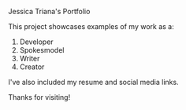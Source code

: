 Jessica Triana's Portfolio

This project showcases examples of my work as a:

1. Developer
2. Spokesmodel
3. Writer 
4. Creator

I've also included my resume and social media links.

Thanks for visiting!
